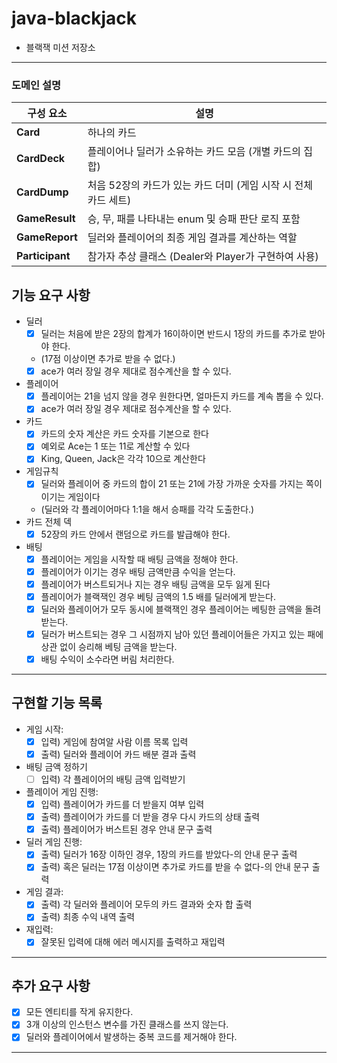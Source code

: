 # java-blackjack

- 블랙잭 미션 저장소

---
### 도메인 설명

| 구성 요소      | 설명 |
| -------------- | -------------------------------------------------------------- |
| **Card**     | 하나의 카드 |
| **CardDeck** | 플레이어나 딜러가 소유하는 카드 모음 (개별 카드의 집합) |
| **CardDump** | 처음 52장의 카드가 있는 카드 더미 (게임 시작 시 전체 카드 세트) |
| **GameResult** | 승, 무, 패를 나타내는 enum 및 승패 판단 로직 포함 |
| **GameReport** | 딜러와 플레이어의 최종 게임 결과를 계산하는 역할 |
| **Participant** | 참가자 추상 클래스 (Dealer와 Player가 구현하여 사용) |
## 기능 요구 사항

- 딜러
    - [x] 딜러는 처음에 받은 2장의 합계가 16이하이면 반드시 1장의 카드를 추가로 받아야 한다.
    - (17점 이상이면 추가로 받을 수 없다.)
    - [x] ace가 여러 장일 경우 제대로 점수계산을 할 수 있다.
- 플레이어
    - [x] 플레이어는 21을 넘지 않을 경우 원한다면, 얼마든지 카드를 계속 뽑을 수 있다.
    - [x] ace가 여러 장일 경우 제대로 점수계산을 할 수 있다.
- 카드
    - [x] 카드의 숫자 계산은 카드 숫자를 기본으로 한다
    - [x] 예외로 Ace는 1 또는 11로 계산할 수 있다
    - [x] King, Queen, Jack은 각각 10으로 계산한다
- 게임규칙
    - [x] 딜러와 플레이어 중 카드의 합이 21 또는 21에 가장 가까운 숫자를 가지는 쪽이 이기는 게임이다
    - (딜러와 각 플레이어마다 1:1을 해서 승패를 각각 도출한다.)
- 카드 전체 덱
    - [x] 52장의 카드 안에서 랜덤으로 카드를 발급해야 한다.

- 배팅
  - [x] 플레이어는 게임을 시작할 때 배팅 금액을 정해야 한다.
  - [x] 플레이어가 이기는 경우 배팅 금액만큼 수익을 얻는다.
  - [x] 플레이어가 버스트되거나 지는 경우 배팅 금액을 모두 잃게 된다
  - [x] 플레이어가 블랙잭인 경우 베팅 금액의 1.5 배를 딜러에게 받는다.
  - [x] 딜러와 플레이어가 모두 동시에 블랙잭인 경우 플레이어는 베팅한 금액을 돌려받는다.
  - [x] 딜러가 버스트되는 경우 그 시점까지 남아 있던 플레이어들은 가지고 있는 패에 상관 없이 승리해 베팅 금액을 받는다.
  - [x] 배팅 수익이 소수라면 버림 처리한다.
---

## 구현할 기능 목록

- 게임 시작:
    - [x] 입력) 게임에 참여알 사람 이름 목록 입력
    - [x] 출력) 딜러와 플레이어 카드 배분 결과 출력
- 배팅 금액 정하기
  - [ ] 입력) 각 플레이어의 배팅 금액 입력받기
- 플레이어 게임 진행:
    - [x] 입력) 플레이어가 카드를 더 받을지 여부 입력
    - [x] 출력) 플레이어가 카드를 더 받을 경우 다시 카드의 상태 출력
    - [x] 출력) 플레이어가 버스트된 경우 안내 문구 출력
- 딜러 게임 진행:
    - [x] 출력) 딜러가 16장 이하인 경우, 1장의 카드를 받았다-의 안내 문구 출력
    - [x] 출력) 혹은 딜러는 17점 이상이면 추가로 카드를 받을 수 없다-의 안내 문구 출력
- 게임 결과:
    - [x] 출력) 각 딜러와 플레이어 모두의 카드 결과와 숫자 합 출력
    - [x] 출력) 최종 수익 내역 출력
- 재입력:
    - [x] 잘못된 입력에 대해 에러 메시지를 출력하고 재입력

---

## 추가 요구 사항

- [x] 모든 엔티티를 작게 유지한다.
- [x] 3개 이상의 인스턴스 변수를 가진 클래스를 쓰지 않는다.
- [x] 딜러와 플레이어에서 발생하는 중복 코드를 제거해야 한다.

---